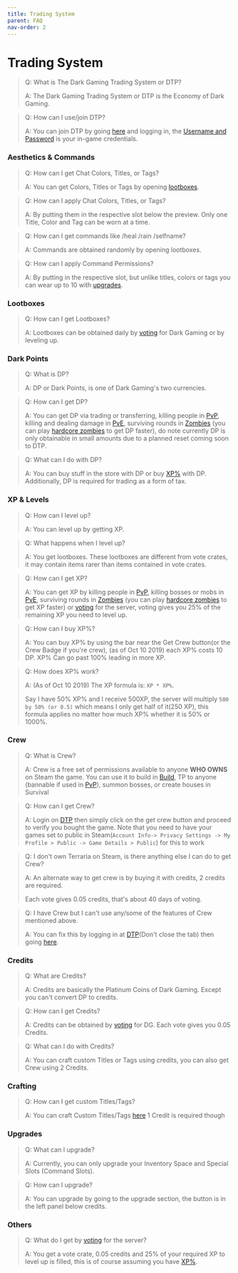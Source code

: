 ```yaml
---
title: Trading System
parent: FAQ
nav-order: 2
---
```

# Trading System

> Q: What is The Dark Gaming Trading System or DTP?
>
> A: The Dark Gaming Trading System or DTP is the Economy of Dark Gaming.

> Q: How can I use/join DTP?
>
> A: You can join DTP by going [here](https://t.dark-gaming.com) and logging in, the [Username and Password](Accounts.md#Username-Password) is your in-game credentials.

### Aesthetics & Commands

> Q: How can I get Chat Colors, Titles, or Tags?
>
> A: You can get Colors, Titles or Tags by opening [lootboxes](#Lootboxes).

> Q: How can I apply Chat Colors, Titles, or Tags?
>
> A: By putting them in the respective slot below the preview. Only one Title, Color and Tag can be worn at a time.

<a name="Special-Commands"></a>

> Q: How can I get commands like /heal /rain /selfname?
>
> A: Commands are obtained randomly by opening lootboxes.

> Q: How can I apply Command Permissions?
>
> A: By putting in the respective slot, but unlike titles, colors or tags you can wear up to 10 with [upgrades](#Upgrades).

### Lootboxes

> Q: How can I get Lootboxes?
>
> A: Lootboxes can be obtained daily by [voting](https://terraria-servers.com/server/90/vote/) for Dark Gaming or by leveling up.

### Dark Points

> Q: What is DP?
>
> A: DP or Dark Points, is one of Dark Gaming's two currencies.

> Q: How can I get DP?
>
> A: You can get DP via trading or transferring, killing people in [PvP](ServernGamemodes.md#PvP), killing and dealing damage in [PvE](ServernGamemodes.md#PvE), surviving rounds in [Zombies](ServernGamemodes.md#Zombies) (you can play [hardcore zombies](ServernGamemodes.md#Hardcore-Zombies) to get DP faster), do note currently DP is only obtainable in small amounts due to a planned reset coming soon to DTP.

> Q: What can I do with DP?
>
> A: You can buy stuff in the store with DP or buy [XP%](#xpeff) with DP. Additionally, DP is required for trading as a form of tax.

### XP & Levels

> Q: How can I level up?
>
> A: You can level up by getting XP.

> Q: What happens when I level up?
>
> A: You get lootboxes. These lootboxes are different from vote crates, it may contain items rarer than items contained in vote crates.

> Q: How can I get XP?
>
> A: You can get XP by killing people in [PvP](ServernGamemodes.md#PvP), killing bosses or mobs in [PvE](ServernGamemodes.md#PvE), surviving rounds in [Zombies](ServernGamemodes.md#Zombies) (you can play [hardcore zombies](ServernGamemodes.md#Hardcore-Zombies) to get XP faster) or [voting](https://terraria-servers.com/server/90/vote/) for the server, voting gives you 25% of the remaining XP you need to level up.

<a name="xpeff"></a>

> Q: How can I buy XP%?
>
> A: You can buy XP% by using the bar near the Get Crew button(or the Crew Badge if you're crew), (as of Oct 10 2019) each XP% costs 10 DP. XP% Can go past 100% leading in more XP. 

> Q: How does XP% work?
>
> A: (As of Oct 10 2019) The XP formula is: `XP * XP%`.
>
> Say I have 50% XP% and I receive 500XP, the server will multiply `500 by 50% (or 0.5)` which means I only get half of it(250 XP), this formula applies no matter how much XP% whether it is 50% or 1000%.

### Crew

> Q: What is Crew?
> 
> A: Crew is a free set of permissions available to anyone **WHO OWNS** on Steam the game. You can use it to build in [Build](ServernGamemodes.md#Build), TP to anyone (bannable if used in [PvP](ServernGamemodes.md#PvP)), summon bosses, or create houses in Survival

> Q: How can I get Crew?
>
> A: Login on [DTP](#Trading-System) then simply click on the get crew button and proceed to verify you bought the game. Note that you need to have your games set to public in Steam(`Account Info-> Privacy Settings -> My Profile > Public -> Game Details > Public`) for this to work

> Q: I don't own Terraria on Steam, is there anything else I can do to get Crew?
>
> A: An alternate way to get crew is by buying it with credits, 2 credits are required.
>
> Each vote gives 0.05 credits, that's about 40 days of voting.

> Q: I have Crew but I can't use any/some of the features of Crew mentioned above.
>
> A: You can fix this by logging in at [DTP](#Trading-System)(Don't close the tab) then going [here](https://t.dark-gaming.com/fixcrew).

### Credits

> Q: What are Credits?
>
> A: Credits are basically the Platinum Coins of Dark Gaming. Except you can't convert DP to credits.

> Q: How can I get Credits?
>
> A: Credits can be obtained by [voting](https://terraria-servers.com/server/90/vote/) for DG. Each vote gives you 0.05 Credits.

> Q: What can I do with Credits?
>
> A: You can craft custom Titles or Tags using credits, you can also get Crew using 2 Credits.

### Crafting

> Q: How can I get custom Titles/Tags?
>
> A: You can craft Custom Titles/Tags [here](https://t.dark-gaming.com#craft/item1) 1 Credit is required though

### Upgrades

> Q: What can I upgrade?
>
> A: Currently, you can only upgrade your Inventory Space and Special Slots (Command Slots).

> Q: How can I upgrade?
>
> A: You can upgrade by going to the upgrade section, the button is in the left panel below credits.

### Others

> Q: What do I get by [voting](https://terraria-servers.com/server/90/vote/) for the server?
>
> A: You get a vote crate, 0.05 credits and 25% of your required XP to level up is filled, this is of course assuming you have [XP%](#XP).
